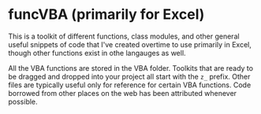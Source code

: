 # funcVBA (primarily for Excel)

This is a toolkit of different functions, class modules, and other general useful snippets of code that I've created overtime to use primarily in Excel, though other functions exist in othe langauges as well.

All the VBA functions are stored in the VBA folder. Toolkits that are ready to be dragged and dropped into your project all start with  the `z_` prefix. Other files are typically useful only for reference for certain VBA functions. Code borrowed from other places on the web has been attributed whenever possible.
